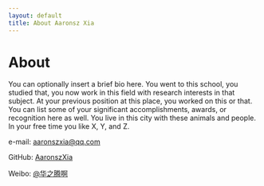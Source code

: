 ```yaml
---
layout: default
title: About Aaronsz Xia
---
```


<!-- <div class="about">
	<h1>About</h1>
	<p>You can optionally insert a brief bio here. You went to this school, you studied that, you now work in this field
		with research interests in that subject. At your previous position at this place, you worked on this or that. You can
		list some of your significant accomplishments, awards, or recognition here as well. You live in this city with these
		animals and people. In your free time you like X, Y, and Z.</p>

	<ul class="contacts">
		<li><a href="#">@TwitterHandle</a></li>
		<li><a href="#">Your Departmental Webpage</a></li>
		<li><a href="#">Another site you want to link to</a></li>
	</ul>
</div> -->

# About

You can optionally insert a brief bio here. You went to this school, you studied that, you now work in this field with research interests in that subject. At your previous position at this place, you worked on this or that. You can list some of your significant accomplishments, awards, or recognition here as well. You live in this city with these animals and people. In your free time you like X, Y, and Z.

e-mail: [aaronszxia@qq.com](mailto:aaronszxia@qq.com)

GitHub: [AaronszXia](https://github.com/aaronszxia)

Weibo: [@华之腾啊](https://weibo.com/u/2185032634/)
